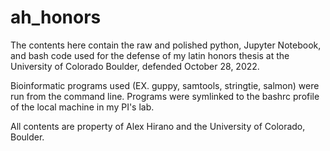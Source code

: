 # ah_honors

The contents here contain the raw and polished python, Jupyter Notebook, and bash code used for the defense of my latin 
honors thesis at the University of Colorado Boulder, defended October 28, 2022. 

Bioinformatic programs used (EX. guppy, samtools, stringtie, salmon) were run from the command line. Programs were symlinked to the 
bashrc profile of the local machine in my PI's lab. 

All contents are property of Alex Hirano and the University of Colorado, Boulder.
